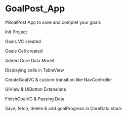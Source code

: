 # GoalPost_App
#GoalPost App to save and complet your goals

Init Project

Goals VC created

Goals Cell created

Added Core Data Model

Displaying cells in TableView

CreateGoalVC & custom transition like NavController

UIView & UIButton Extensions

FinishGoalVC & Passing Data

Save, fetch, delete & add goalProgress in CoreData stack
